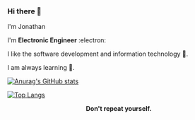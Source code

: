 ### Hi there 👋

I'm Jonathan

I'm **Electronic Engineer** :electron:

I like the software development and information technology 🤖.

I am always learning 🚀.

[![Anurag's GitHub stats](https://github-readme-stats.vercel.app/api?username=jonamaita&theme=vue-dark&count_private=true&show_icons=true)](https://github.com/anuraghazra/github-readme-stats)

[![Top Langs](https://github-readme-stats.vercel.app/api/top-langs/?username=jonamaita&langs_count=8&theme=vue-dark)](https://github.com/anuraghazra/github-readme-stats)

<div align="center">
  <b>Don't repeat yourself.</b>
</div>
